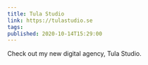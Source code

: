 ```yaml
---
title: Tula Studio
link: https://tulastudio.se
tags:
published: 2020-10-14T15:29:00
---
```


Check out my new digital agency, Tula Studio.
